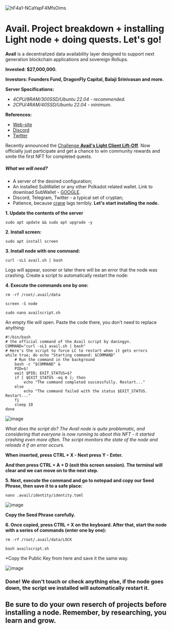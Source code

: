 ![hF4a1-NCaYapF4MfsOims](https://github.com/Mozgiii9/AvailSetupTheNode/assets/74683169/e5a2243e-b754-4401-bb8a-6dfc47879233)

# Avail. Project breakdown + installing Light node + doing quests. Let's go!

**Avail** is a decentralized data availability layer designed to support next generation blockchain applications and sovereign Rollups.

**Invested: $27,000,000.**

**Investors: Founders Fund, DragonFly Capital, Balaji Srinivasan and more.**

**Server Specifications:** 
- *4CPU/8RAM/300SSD/Ubuntu 22.04 - recommended.*
- *2CPU/4RAM/40SSD/Ubuntu 22.04 - minimum.*

**References:**
- [Web-site](https://www.availproject.org/)
- [Discord](https://discord.com/invite/y6fHnxZQX8)
- [Twitter](https://twitter.com/AvailProject)

Recently announced the [Challenge **Avail's Light Client Lift-Off**](https://lightclient.availproject.org/). Now officially just participate and get a chance to win community rewards and smite the first NFT for completed quests.

##### What we will need?

- A server of the desired configuration;
- An installed SubWallet or any other Polkadot related wallet. Link to download SubWallet - [GOOGLE](https://www.subwallet.app/downl).
- Discord, Telegram, Twitter - a typical set of cryptan;
- Patience, because [crane](https://faucet.avail.tools/) lags terribly.
**Let's start installing the node.**

**1. Update the contents of the server**

```
sudo apt update && sudo apt upgrade -y
```

**2. Install screen:**

```
sudo apt install screen
```

**3. Install node with one command:**

```
curl -sL1 avail.sh | bash
```

Logs will appear, sooner or later there will be an error that the node was crashing. Create a script to automatically restart the node:

**4. Execute the commands one by one:**

```
rm -rf /root/.avail/data
```

```
screen -S node
```

```
sudo nano availscript.sh
```

An empty file will open. Paste the code there, you don't need to replace anything:

```
#!/bin/bash
# the official command of the Avail script by daningyn.
COMMAND="curl -sL1 avail.sh | bash"
# Here's the script to force LC to restart when it gets errors
while true; do echo "Starting command: $COMMAND"
    # Run the command in the background
    bash -c "$COMMAND" &
    PID=$!
    wait $PID; EXIT_STATUS=$?
    if [ $EXIT_STATUS -eq 0 ]; then 
        echo "The command completed successfully. Restart..."
    else 
        echo "The command failed with the status $EXIT_STATUS. Restart..."
    fi
    sleep 10
done
```

![image](https://github.com/Mozgiii9/AvailSetupTheNode/assets/74683169/e027441b-f15b-46a9-a846-686351e0d701)

*What does the script do? The Avail node is quite problematic, and considering that everyone is now running to aboot this NFT - it started crashing even more often. The script monitors the state of the node and reloads it if an error occurs.*

**When inserted, press CTRL + X - Next press Y - Enter.**

**And then press CTRL + A + D (exit this screen session). The terminal will clear and we can move on to the next step.**

**5. Next, execute the command and go to notepad and copy our Seed Phrase, then save it to a safe place:**

```
nano .avail/identity/identity.toml
```

![image](https://github.com/Mozgiii9/AvailSetupTheNode/assets/74683169/5a7c961d-c9e9-4fc0-84fc-7f7616caa11c)

**Copy the Seed Phrase carefully.**

**6. Once copied, press CTRL + X on the keyboard. After that, start the node with a series of commands (enter one by one):**

```
rm -rf /root/.avail/data/LOCK
```

```
bash availscript.sh
```
*Copy the Public Key from here and save it the same way.

![image](https://github.com/Mozgiii9/AvailSetupTheNode/assets/74683169/ca2cfede-6e8f-4315-993b-e81a08ad614d)

### Done! We don't touch or check anything else, if the node goes down, the script we installed will automatically restart it.
## Be sure to do your own reserch of projects before installing a node. Remember, by researching, you learn and grow.
